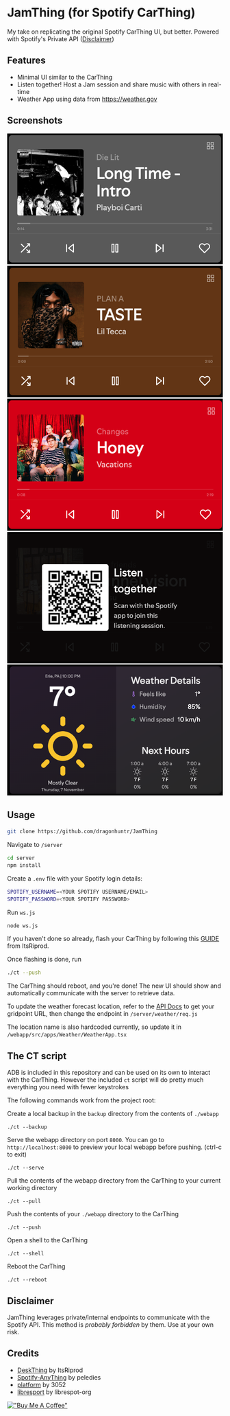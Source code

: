 # JamThing (for Spotify CarThing)

My take on replicating the original Spotify CarThing UI, but better. Powered with Spotify's Private API ([Disclaimer](https://github.com/dragonhuntr/JamThing?tab=readme-ov-file#disclaimer))

## Features

- Minimal UI similar to the CarThing
- Listen together! Host a Jam session and share music with others in real-time
- Weather App using data from https://weather.gov

## Screenshots
![player1](https://github.com/dragonhuntr/JamThing/blob/main/images/player1.png?raw=true)
![player2](https://github.com/dragonhuntr/JamThing/blob/main/images/player2.png?raw=true)
![player3](https://github.com/dragonhuntr/JamThing/blob/main/images/player3.png?raw=true)
![jam](https://github.com/dragonhuntr/JamThing/blob/main/images/jam.png?raw=true)
![weather](https://github.com/dragonhuntr/JamThing/blob/main/images/weather.png?raw=true)


## Usage

```bash
git clone https://github.com/dragonhuntr/JamThing
```

Navigate to `/server`
```bash
cd server
npm install
```
Create a `.env` file with your Spotify login details:
```bash
SPOTIFY_USERNAME=<YOUR SPOTIFY USERNAME/EMAIL>
SPOTIFY_PASSWORD=<YOUR SPOTIFY PASSWORD>
```

Run `ws.js`
```bash
node ws.js
```

If you haven't done so already, flash your CarThing by following this [GUIDE](https://github.com/ItsRiprod/DeskThing?tab=readme-ov-file#flashing) from ItsRiprod.

Once flashing is done, run
```bash
./ct --push
```

The CarThing should reboot, and you're done! The new UI should show and automatically communicate with the server to retrieve data.

To update the weather forecast location, refer to the [API Docs](https://www.weather.gov/documentation/services-web-api) to get your gridpoint URL, then change the endpoint in `/server/weather/req.js`

The location name is also hardcoded currently, so update it in `/webapp/src/apps/Weather/WeatherApp.tsx`

## The CT script
ADB is included in this repository and can be used on its own to interact with the CarThing. However the included `ct` script will do pretty much everything you need with fewer keystrokes

The following commands work from the project root:

Create a local backup in the `backup` directory from the contents of `./webapp`
```
./ct --backup
```

Serve the webapp directory on port `8000`. You can go to `http://localhost:8000` to preview your local webapp before pushing. (ctrl-c to exit)
```
./ct --serve
```

Pull the contents of the webapp directory from the CarThing to your current working directory
```
./ct --pull
```

Push the contents of your `./webapp` directory to the CarThing
```
./ct --push
```

Open a shell to the CarThing
```
./ct --shell
```

Reboot the CarThing
```
./ct --reboot
```

## Disclaimer
JamThing leverages private/internal endpoints to communicate with the Spotify API. This method is *probably forbidden* by them. Use at your own risk.

## Credits
- [DeskThing](https://github.com/ItsRiprod/DeskThing) by ItsRiprod
- [Spotify-AnyThing](https://github.com/peledies/spotify-any-thing) by peledies
- [platform](https://github.com/3052/platform/tree/v1.4.9/spotify) by 3052
- [libresport](https://github.com/librespot-org/librespot) by librespot-org

[!["Buy Me A Coffee"](https://www.buymeacoffee.com/assets/img/custom_images/orange_img.png)](https://www.buymeacoffee.com/waisoon)